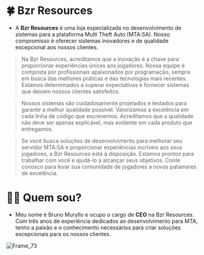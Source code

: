# 🍀 Bzr Resources
- A **Bzr Resources** é uma loja especializada no desenvolvimento de sistemas para a plataforma Multi Theft Auto (MTA:SA). Nosso compromisso é oferecer sistemas inovadores e de qualidade excepcional aos nossos clientes.

> Na Bzr Resources, acreditamos que a inovação é a chave para proporcionar experiências únicas aos jogadores. Nossa equipe é composta por profissionais apaixonados por programação, sempre em busca das melhores práticas e das tecnologias mais recentes. Estamos determinados a superar expectativas e fornecer sistemas que deixem nossos clientes satisfeitos.

> Nossos sistemas são cuidadosamente projetados e testados para garantir a melhor qualidade possível. Valorizamos a excelência em cada linha de código que escrevemos. Acreditamos que a qualidade não deve ser apenas explicável, mas evidente em cada produto que entregamos.

> Se você busca soluções de desenvolvimento para melhorar seu servidor MTA:SA e proporcionar experiências incríveis aos seus jogadores, a Bzr Resources está à disposição. Estamos prontos para trabalhar com você e ajudá-lo a alcançar seus objetivos. Conte conosco para levar sua comunidade de jogadores a novos patamares de excelência.

# 🧙‍♂️ Quem sou?
- Meu nome é Bruno Muryllo e ocupo o cargo de **CEO** na Bzr Resources. Com três anos de experiência dedicados ao desenvolvimento para MTA, tenho a paixão e o conhecimento necessários para criar soluções excepcionais para os nossos clientes.
  
![Frame_73](https://github.com/Bzr-Resources/.github/assets/116700259/a4949d4a-17c2-4451-a27e-1f83090594b4)
